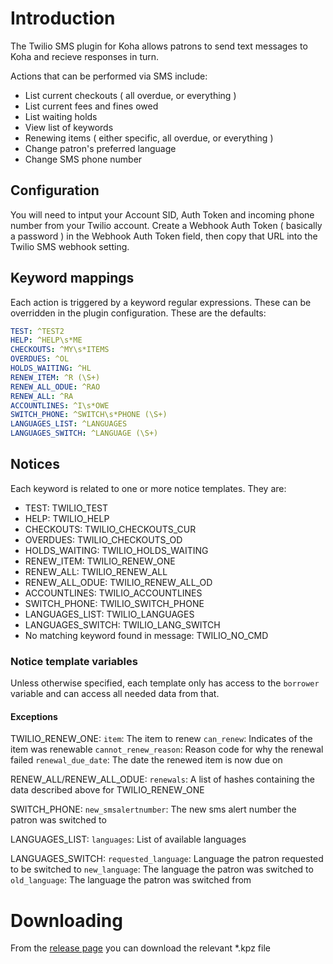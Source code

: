 # Introduction

The Twilio SMS plugin for Koha allows patrons to send text messages to Koha and recieve responses in turn.

Actions that can be performed via SMS include:
* List current checkouts ( all overdue, or everything )
* List current fees and fines owed
* List waiting holds
* View list of keywords
* Renewing items ( either specific, all overdue, or everything )
* Change patron's preferred language
* Change SMS phone number

## Configuration

You will need to intput your Account SID, Auth Token and incoming phone number from your Twilio account.
Create a Webhook Auth Token ( basically a password ) in the Webhook Auth Token field, then copy that URL into the Twilio SMS webhook setting.

## Keyword mappings
Each action is triggered by a keyword regular expressions.
These can be overridden in the plugin configuration.
These are the defaults:
```yaml
TEST: ^TEST2
HELP: ^HELP\s*ME
CHECKOUTS: ^MY\s*ITEMS
OVERDUES: ^OL
HOLDS_WAITING: ^HL
RENEW_ITEM: ^R (\S+)
RENEW_ALL_ODUE: ^RAO
RENEW_ALL: ^RA
ACCOUNTLINES: ^I\s*OWE
SWITCH_PHONE: ^SWITCH\s*PHONE (\S+)
LANGUAGES_LIST: ^LANGUAGES
LANGUAGES_SWITCH: ^LANGUAGE (\S+)
```

## Notices

Each keyword is related to one or more notice templates.
They are:
* TEST: TWILIO_TEST
* HELP: TWILIO_HELP
* CHECKOUTS: TWILIO_CHECKOUTS_CUR
* OVERDUES: TWILIO_CHECKOUTS_OD
* HOLDS_WAITING: TWILIO_HOLDS_WAITING
* RENEW_ITEM: TWILIO_RENEW_ONE
* RENEW_ALL: TWILIO_RENEW_ALL
* RENEW_ALL_ODUE: TWILIO_RENEW_ALL_OD
* ACCOUNTLINES: TWILIO_ACCOUNTLINES
* SWITCH_PHONE: TWILIO_SWITCH_PHONE
* LANGUAGES_LIST: TWILIO_LANGUAGES
* LANGUAGES_SWITCH: TWILIO_LANG_SWITCH
* No matching keyword found in message: TWILIO_NO_CMD

### Notice template variables

Unless otherwise specified, each template only has access to the `borrower` variable
and can access all needed data from that.

#### Exceptions
TWILIO_RENEW_ONE:
`item`: The item to renew
`can_renew`: Indicates of the item was renewable
`cannot_renew_reason`: Reason code for why the renewal failed
`renewal_due_date`: The date the renewed item is now due on

RENEW_ALL/RENEW_ALL_ODUE:
`renewals`: A list of hashes containing the data described above for TWILIO_RENEW_ONE

SWITCH_PHONE:
`new_smsalertnumber`: The new sms alert number the patron was switched to

LANGUAGES_LIST:
`languages`: List of available languages

LANGUAGES_SWITCH:
`requested_language`: Language the patron requested to be switched to
`new_language`: The language the patron was switched to
`old_language`: The language the patron was switched from



# Downloading

From the [release page](https://github.com/bywatersolutions/koha-plugin-kitchen-sink/releases) you can download the relevant *.kpz file
